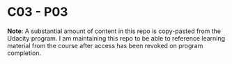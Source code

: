 # C03 - P03

**Note**: A substantial amount of content in this repo is copy-pasted from the Udacity program. I am maintaining this repo to be able to reference learning material from the course after access has been revoked on program completion.
